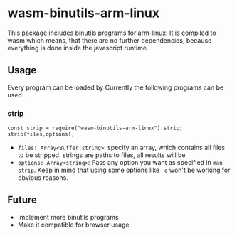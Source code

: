 # wasm-binutils-arm-linux

This package includes binutils programs for arm-linux. It is compiled to wasm which means, that there are no further dependencies, because everything is done inside the javascript runtime.

## Usage

Every program can be loaded by
Currently the following programs can be used:

### strip

    const strip = require("wasm-binutils-arm-linux").strip;
    strip(files,options);

- `files: Array<Buffer|string>`: specify an array, which contains all files to be stripped. strings are paths to files, all results will be 
- `options: Array<string>`: Pass any option you want as specified in `man strip`. Keep in mind that using some options like `-o` won't be working for obvious reasons.

## Future

- Implement more binutils programs
- Make it compatible for browser usage